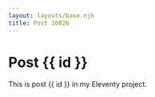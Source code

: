 ```yaml
---
layout: layouts/base.njk
title: Post 10826
---
```


# Post {{ id }}

This is post {{ id }} in my Eleventy project.
